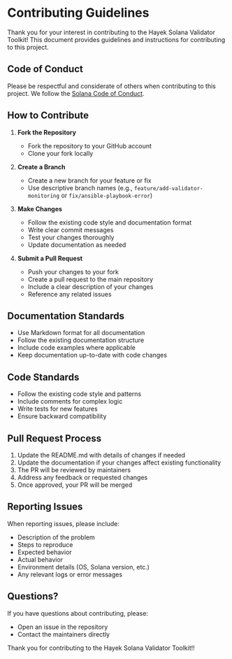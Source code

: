 # Contributing Guidelines

Thank you for your interest in contributing to the Hayek Solana Validator Toolkit! This document provides guidelines and instructions for contributing to this project.

## Code of Conduct

Please be respectful and considerate of others when contributing to this project. We follow the [Solana Code of Conduct](https://solana.com/code-of-conduct).

## How to Contribute

1. **Fork the Repository**
   - Fork the repository to your GitHub account
   - Clone your fork locally

2. **Create a Branch**
   - Create a new branch for your feature or fix
   - Use descriptive branch names (e.g., `feature/add-validator-monitoring` or `fix/ansible-playbook-error`)

3. **Make Changes**
   - Follow the existing code style and documentation format
   - Write clear commit messages
   - Test your changes thoroughly
   - Update documentation as needed

4. **Submit a Pull Request**
   - Push your changes to your fork
   - Create a pull request to the main repository
   - Include a clear description of your changes
   - Reference any related issues

## Documentation Standards

- Use Markdown format for all documentation
- Follow the existing documentation structure
- Include code examples where applicable
- Keep documentation up-to-date with code changes

## Code Standards

- Follow the existing code style and patterns
- Include comments for complex logic
- Write tests for new features
- Ensure backward compatibility

## Pull Request Process

1. Update the README.md with details of changes if needed
2. Update the documentation if your changes affect existing functionality
3. The PR will be reviewed by maintainers
4. Address any feedback or requested changes
5. Once approved, your PR will be merged

## Reporting Issues

When reporting issues, please include:
- Description of the problem
- Steps to reproduce
- Expected behavior
- Actual behavior
- Environment details (OS, Solana version, etc.)
- Any relevant logs or error messages

## Questions?

If you have questions about contributing, please:
- Open an issue in the repository
- Contact the maintainers directly

Thank you for contributing to the Hayek Solana Validator Toolkit!!